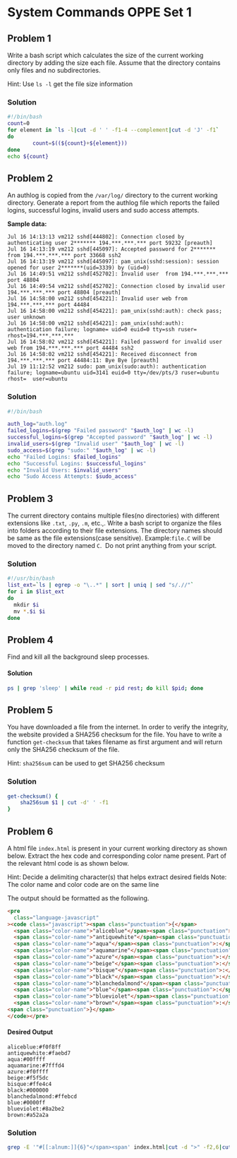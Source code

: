# System Commands OPPE Set 1

## Problem 1

Write a bash script which calculates the size of the current working directory by adding the size each file. Assume that the directory contains only files and no subdirectories.

Hint: Use `ls -l` get the file size information

### Solution

```bash
#!/bin/bash
count=0
for element in `ls -l|cut -d ' ' -f1-4 --complement|cut -d 'J' -f1`
do
        count=$((${count}+${element}))
done
echo ${count}

```

## Problem 2

An authlog is copied from the `/var/log/` directory to the current working directory. Generate a report from the authlog file which reports the failed logins, successful logins, invalid users and sudo access attempts.

**Sample data:**  

```
Jul 16 14:13:13 vm212 sshd[444802]: Connection closed by authenticating user 2******* 194.***.***.*** port 59232 [preauth]
Jul 16 14:13:19 vm212 sshd[445097]: Accepted password for 2******* from 194.***.***.*** port 33668 ssh2
Jul 16 14:13:19 vm212 sshd[445097]: pam_unix(sshd:session): session opened for user 2*******(uid=3339) by (uid=0)
Jul 16 14:49:51 vm212 sshd[452702]: Invalid user  from 194.***.***.*** port 48804
Jul 16 14:49:54 vm212 sshd[452702]: Connection closed by invalid user  194.***.***.*** port 48804 [preauth]
Jul 16 14:58:00 vm212 sshd[454221]: Invalid user web from 194.***.***.*** port 44484
Jul 16 14:58:00 vm212 sshd[454221]: pam_unix(sshd:auth): check pass; user unknown
Jul 16 14:58:00 vm212 sshd[454221]: pam_unix(sshd:auth): authentication failure; logname= uid=0 euid=0 tty=ssh ruser= rhost=194.***.***.*** 
Jul 16 14:58:02 vm212 sshd[454221]: Failed password for invalid user web from 194.***.***.*** port 44484 ssh2
Jul 16 14:58:02 vm212 sshd[454221]: Received disconnect from 194.***.***.*** port 44484:11: Bye Bye [preauth]
Jul 19 11:12:52 vm212 sudo: pam_unix(sudo:auth): authentication failure; logname=ubuntu uid=3141 euid=0 tty=/dev/pts/3 ruser=ubuntu rhost=  user=ubuntu
```

### Solution

```bash
#!/bin/bash

auth_log="auth.log"
failed_logins=$(grep "Failed password" "$auth_log" | wc -l)
successful_logins=$(grep "Accepted password" "$auth_log" | wc -l)
invalid_users=$(grep "Invalid user" "$auth_log" | wc -l)
sudo_access=$(grep "sudo:" "$auth_log" | wc -l)
echo "Failed Logins: $failed_logins"
echo "Successful Logins: $successful_logins"
echo "Invalid Users: $invalid_users"
echo "Sudo Access Attempts: $sudo_access"

```

## Problem 3

The current directory contains multiple files(no directories) with different extensions like `.txt`, `.py`, `.m`, etc.,. Write a bash script to organize the files into folders according to their file extensions. The directory names should be same as the file extensions(case sensitive). Example:`file.C` will be moved to the directory named `C`.  Do not print anything from your script.

### Solution

```bash
#!/usr/bin/bash
list_ext=`ls | egrep -o "\..*" | sort | uniq | sed "s/.//"`
for i in $list_ext
do
  mkdir $i
  mv *.$i $i
done
```

## Problem 4

Find and kill all the background sleep processes.

#### Solution

```bash
ps | grep 'sleep' | while read -r pid rest; do kill $pid; done
```

## Problem 5

You have downloaded a file from the internet. In order to verify the integrity, the website provided a SHA256 checksum for the file. You have to write a function `get-checksum` that takes filename as first argument and will return only the SHA256 checksum of the file.

Hint: `sha256sum` can be used to get SHA256 checksum

### Solution

```bash
get-checksum() {
	sha256sum $1 | cut -d' ' -f1
}
```

## Problem 6

A html file `index.html` is present in your current working directory as shown below. Extract the hex code and corresponding color name present. Part of the relevant html code is as shown below.

Hint: Decide a delimiting character(s) that helps extract desired fields
Note: The color name and color code are on the same line

The output should be formatted as the following.

```html
<pre
  class="language-javascript"
><code class="javascript"><span class="punctuation">{</span>
  <span class="color-name">"aliceblue"</span><span class="punctuation">:</span> <span class="color-code">"#f0f8ff"</span><span class="punctuation">,</span>
  <span class="color-name">"antiquewhite"</span><span class="punctuation">:</span> <span class="color-code">"#faebd7"</span><span class="punctuation">,</span>
  <span class="color-name">"aqua"</span><span class="punctuation">:</span> <span class="color-code">"#00ffff"</span><span class="punctuation">,</span>
  <span class="color-name">"aquamarine"</span><span class="punctuation">:</span> <span class="color-code">"#7fffd4"</span><span class="punctuation">,</span>
  <span class="color-name">"azure"</span><span class="punctuation">:</span> <span class="color-code">"#f0ffff"</span><span class="punctuation">,</span>
  <span class="color-name">"beige"</span><span class="punctuation">:</span> <span class="color-code">"#f5f5dc"</span><span class="punctuation">,</span>
  <span class="color-name">"bisque"</span><span class="punctuation">:</span> <span class="color-code">"#ffe4c4"</span><span class="punctuation">,</span>
  <span class="color-name">"black"</span><span class="punctuation">:</span> <span class="color-code">"#000000"</span><span class="punctuation">,</span>
  <span class="color-name">"blanchedalmond"</span><span class="punctuation">:</span> <span class="color-code">"#ffebcd"</span><span class="punctuation">,</span>
  <span class="color-name">"blue"</span><span class="punctuation">:</span> <span class="color-code">"#0000ff"</span><span class="punctuation">,</span>
  <span class="color-name">"blueviolet"</span><span class="punctuation">:</span> <span class="color-code">"#8a2be2"</span><span class="punctuation">,</span>
  <span class="color-name">"brown"</span><span class="punctuation">:</span> <span class="color-code">"#a52a2a"</span><span class="punctuation">,</span>
<span class="punctuation">}</span>
</code></pre>
```

#### Desired Output

```shell
aliceblue:#f0f8ff
antiquewhite:#faebd7
aqua:#00ffff
aquamarine:#7fffd4
azure:#f0ffff
beige:#f5f5dc
bisque:#ffe4c4
black:#000000
blanchedalmond:#ffebcd
blue:#0000ff
blueviolet:#8a2be2
brown:#a52a2a
```

### Solution

```bash
grep -E '"#[[:alnum:]]{6}"</span><span' index.html|cut -d ">" -f2,6|cut -d'"' -f2,4|tr '"' ':'
```